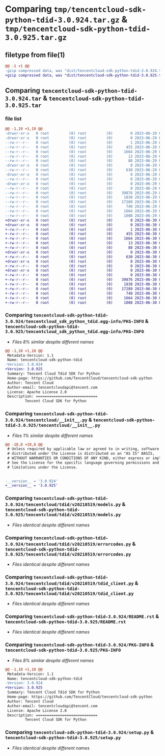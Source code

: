 # Comparing `tmp/tencentcloud-sdk-python-tdid-3.0.924.tar.gz` & `tmp/tencentcloud-sdk-python-tdid-3.0.925.tar.gz`

## filetype from file(1)

```diff
@@ -1 +1 @@
-gzip compressed data, was "dist/tencentcloud-sdk-python-tdid-3.0.924.tar", last modified: Thu Jun 29 00:45:34 2023, max compression
+gzip compressed data, was "dist/tencentcloud-sdk-python-tdid-3.0.925.tar", last modified: Fri Jun 30 02:23:16 2023, max compression
```

## Comparing `tencentcloud-sdk-python-tdid-3.0.924.tar` & `tencentcloud-sdk-python-tdid-3.0.925.tar`

### file list

```diff
@@ -1,19 +1,19 @@
-drwxr-xr-x   0 root         (0) root         (0)        0 2023-06-29 00:45:34.000000 tencentcloud-sdk-python-tdid-3.0.924/
-drwxr-xr-x   0 root         (0) root         (0)        0 2023-06-29 00:45:34.000000 tencentcloud-sdk-python-tdid-3.0.924/tencentcloud_sdk_python_tdid.egg-info/
--rw-r--r--   0 root         (0) root         (0)        1 2023-06-29 00:45:34.000000 tencentcloud-sdk-python-tdid-3.0.924/tencentcloud_sdk_python_tdid.egg-info/dependency_links.txt
--rw-r--r--   0 root         (0) root         (0)      455 2023-06-29 00:45:34.000000 tencentcloud-sdk-python-tdid-3.0.924/tencentcloud_sdk_python_tdid.egg-info/SOURCES.txt
--rw-r--r--   0 root         (0) root         (0)     1664 2023-06-29 00:45:34.000000 tencentcloud-sdk-python-tdid-3.0.924/tencentcloud_sdk_python_tdid.egg-info/PKG-INFO
--rw-r--r--   0 root         (0) root         (0)       13 2023-06-29 00:45:34.000000 tencentcloud-sdk-python-tdid-3.0.924/tencentcloud_sdk_python_tdid.egg-info/top_level.txt
--rw-r--r--   0 root         (0) root         (0)       88 2023-06-29 00:45:34.000000 tencentcloud-sdk-python-tdid-3.0.924/setup.cfg
-drwxr-xr-x   0 root         (0) root         (0)        0 2023-06-29 00:45:34.000000 tencentcloud-sdk-python-tdid-3.0.924/tencentcloud/
--rw-r--r--   0 root         (0) root         (0)      630 2023-06-29 00:45:34.000000 tencentcloud-sdk-python-tdid-3.0.924/tencentcloud/__init__.py
-drwxr-xr-x   0 root         (0) root         (0)        0 2023-06-29 00:45:34.000000 tencentcloud-sdk-python-tdid-3.0.924/tencentcloud/tdid/
--rw-r--r--   0 root         (0) root         (0)        0 2023-06-29 00:45:34.000000 tencentcloud-sdk-python-tdid-3.0.924/tencentcloud/tdid/__init__.py
-drwxr-xr-x   0 root         (0) root         (0)        0 2023-06-29 00:45:34.000000 tencentcloud-sdk-python-tdid-3.0.924/tencentcloud/tdid/v20210519/
--rw-r--r--   0 root         (0) root         (0)        0 2023-06-29 00:45:34.000000 tencentcloud-sdk-python-tdid-3.0.924/tencentcloud/tdid/v20210519/__init__.py
--rw-r--r--   0 root         (0) root         (0)    39876 2023-06-29 00:45:34.000000 tencentcloud-sdk-python-tdid-3.0.924/tencentcloud/tdid/v20210519/models.py
--rw-r--r--   0 root         (0) root         (0)     1838 2023-06-29 00:45:34.000000 tencentcloud-sdk-python-tdid-3.0.924/tencentcloud/tdid/v20210519/errorcodes.py
--rw-r--r--   0 root         (0) root         (0)    17289 2023-06-29 00:45:34.000000 tencentcloud-sdk-python-tdid-3.0.924/tencentcloud/tdid/v20210519/tdid_client.py
--rw-r--r--   0 root         (0) root         (0)      740 2023-06-29 00:45:34.000000 tencentcloud-sdk-python-tdid-3.0.924/README.rst
--rw-r--r--   0 root         (0) root         (0)     1664 2023-06-29 00:45:34.000000 tencentcloud-sdk-python-tdid-3.0.924/PKG-INFO
--rw-r--r--   0 root         (0) root         (0)     1008 2023-06-29 00:45:34.000000 tencentcloud-sdk-python-tdid-3.0.924/setup.py
+drwxr-xr-x   0 root         (0) root         (0)        0 2023-06-30 02:23:16.000000 tencentcloud-sdk-python-tdid-3.0.925/
+drwxr-xr-x   0 root         (0) root         (0)        0 2023-06-30 02:23:16.000000 tencentcloud-sdk-python-tdid-3.0.925/tencentcloud_sdk_python_tdid.egg-info/
+-rw-r--r--   0 root         (0) root         (0)        1 2023-06-30 02:23:16.000000 tencentcloud-sdk-python-tdid-3.0.925/tencentcloud_sdk_python_tdid.egg-info/dependency_links.txt
+-rw-r--r--   0 root         (0) root         (0)      455 2023-06-30 02:23:16.000000 tencentcloud-sdk-python-tdid-3.0.925/tencentcloud_sdk_python_tdid.egg-info/SOURCES.txt
+-rw-r--r--   0 root         (0) root         (0)     1664 2023-06-30 02:23:16.000000 tencentcloud-sdk-python-tdid-3.0.925/tencentcloud_sdk_python_tdid.egg-info/PKG-INFO
+-rw-r--r--   0 root         (0) root         (0)       13 2023-06-30 02:23:16.000000 tencentcloud-sdk-python-tdid-3.0.925/tencentcloud_sdk_python_tdid.egg-info/top_level.txt
+-rw-r--r--   0 root         (0) root         (0)       88 2023-06-30 02:23:16.000000 tencentcloud-sdk-python-tdid-3.0.925/setup.cfg
+drwxr-xr-x   0 root         (0) root         (0)        0 2023-06-30 02:23:16.000000 tencentcloud-sdk-python-tdid-3.0.925/tencentcloud/
+-rw-r--r--   0 root         (0) root         (0)      630 2023-06-30 02:23:16.000000 tencentcloud-sdk-python-tdid-3.0.925/tencentcloud/__init__.py
+drwxr-xr-x   0 root         (0) root         (0)        0 2023-06-30 02:23:16.000000 tencentcloud-sdk-python-tdid-3.0.925/tencentcloud/tdid/
+-rw-r--r--   0 root         (0) root         (0)        0 2023-06-30 02:23:16.000000 tencentcloud-sdk-python-tdid-3.0.925/tencentcloud/tdid/__init__.py
+drwxr-xr-x   0 root         (0) root         (0)        0 2023-06-30 02:23:16.000000 tencentcloud-sdk-python-tdid-3.0.925/tencentcloud/tdid/v20210519/
+-rw-r--r--   0 root         (0) root         (0)        0 2023-06-30 02:23:16.000000 tencentcloud-sdk-python-tdid-3.0.925/tencentcloud/tdid/v20210519/__init__.py
+-rw-r--r--   0 root         (0) root         (0)    39876 2023-06-30 02:23:16.000000 tencentcloud-sdk-python-tdid-3.0.925/tencentcloud/tdid/v20210519/models.py
+-rw-r--r--   0 root         (0) root         (0)     1838 2023-06-30 02:23:16.000000 tencentcloud-sdk-python-tdid-3.0.925/tencentcloud/tdid/v20210519/errorcodes.py
+-rw-r--r--   0 root         (0) root         (0)    17289 2023-06-30 02:23:16.000000 tencentcloud-sdk-python-tdid-3.0.925/tencentcloud/tdid/v20210519/tdid_client.py
+-rw-r--r--   0 root         (0) root         (0)      740 2023-06-30 02:23:16.000000 tencentcloud-sdk-python-tdid-3.0.925/README.rst
+-rw-r--r--   0 root         (0) root         (0)     1664 2023-06-30 02:23:16.000000 tencentcloud-sdk-python-tdid-3.0.925/PKG-INFO
+-rw-r--r--   0 root         (0) root         (0)     1008 2023-06-30 02:23:16.000000 tencentcloud-sdk-python-tdid-3.0.925/setup.py
```

### Comparing `tencentcloud-sdk-python-tdid-3.0.924/tencentcloud_sdk_python_tdid.egg-info/PKG-INFO` & `tencentcloud-sdk-python-tdid-3.0.925/tencentcloud_sdk_python_tdid.egg-info/PKG-INFO`

 * *Files 8% similar despite different names*

```diff
@@ -1,10 +1,10 @@
 Metadata-Version: 1.1
 Name: tencentcloud-sdk-python-tdid
-Version: 3.0.924
+Version: 3.0.925
 Summary: Tencent Cloud Tdid SDK for Python
 Home-page: https://github.com/TencentCloud/tencentcloud-sdk-python
 Author: Tencent Cloud
 Author-email: tencentcloudapi@tencent.com
 License: Apache License 2.0
 Description: ============================
         Tencent Cloud SDK for Python
```

### Comparing `tencentcloud-sdk-python-tdid-3.0.924/tencentcloud/__init__.py` & `tencentcloud-sdk-python-tdid-3.0.925/tencentcloud/__init__.py`

 * *Files 1% similar despite different names*

```diff
@@ -10,8 +10,8 @@
 # Unless required by applicable law or agreed to in writing, software
 # distributed under the License is distributed on an "AS IS" BASIS,
 # WITHOUT WARRANTIES OR CONDITIONS OF ANY KIND, either express or implied.
 # See the License for the specific language governing permissions and
 # limitations under the License.
 
 
-__version__ = '3.0.924'
+__version__ = '3.0.925'
```

### Comparing `tencentcloud-sdk-python-tdid-3.0.924/tencentcloud/tdid/v20210519/models.py` & `tencentcloud-sdk-python-tdid-3.0.925/tencentcloud/tdid/v20210519/models.py`

 * *Files identical despite different names*

### Comparing `tencentcloud-sdk-python-tdid-3.0.924/tencentcloud/tdid/v20210519/errorcodes.py` & `tencentcloud-sdk-python-tdid-3.0.925/tencentcloud/tdid/v20210519/errorcodes.py`

 * *Files identical despite different names*

### Comparing `tencentcloud-sdk-python-tdid-3.0.924/tencentcloud/tdid/v20210519/tdid_client.py` & `tencentcloud-sdk-python-tdid-3.0.925/tencentcloud/tdid/v20210519/tdid_client.py`

 * *Files identical despite different names*

### Comparing `tencentcloud-sdk-python-tdid-3.0.924/README.rst` & `tencentcloud-sdk-python-tdid-3.0.925/README.rst`

 * *Files identical despite different names*

### Comparing `tencentcloud-sdk-python-tdid-3.0.924/PKG-INFO` & `tencentcloud-sdk-python-tdid-3.0.925/PKG-INFO`

 * *Files 8% similar despite different names*

```diff
@@ -1,10 +1,10 @@
 Metadata-Version: 1.1
 Name: tencentcloud-sdk-python-tdid
-Version: 3.0.924
+Version: 3.0.925
 Summary: Tencent Cloud Tdid SDK for Python
 Home-page: https://github.com/TencentCloud/tencentcloud-sdk-python
 Author: Tencent Cloud
 Author-email: tencentcloudapi@tencent.com
 License: Apache License 2.0
 Description: ============================
         Tencent Cloud SDK for Python
```

### Comparing `tencentcloud-sdk-python-tdid-3.0.924/setup.py` & `tencentcloud-sdk-python-tdid-3.0.925/setup.py`

 * *Files identical despite different names*

